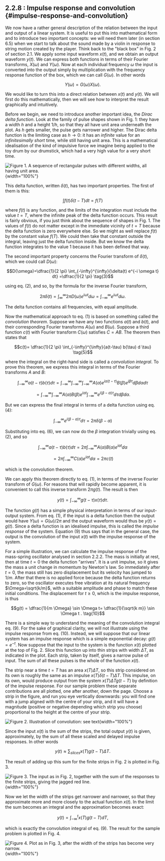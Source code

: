 ## 2.2.8 : Impulse response and convolution {#impulse-response-and-convolution}

We now have a rather general description of the relation between the
input and output of a linear system. It is useful to put this into
mathematical form and to introduce two important concepts: we will need
them later (in section 6.5) when we start to talk about the sound made
by a violin in response to string motion created by the player. Think
back to the "black box" in Fig. 2 of section 2.1. We apply some input
waveform $x(t)$, and we obtain an output waveform $y(t)$. We can
express both functions in terms of their Fourier transforms,
$X(\omega)$ and $Y(\omega)$. Now at each individual frequency
$\omega$ the input is converted into the output simply by
multiplication with the frequency response function of the box, which we
can call $G(\omega)$. In other words

$$Y(\omega) = G(\omega) X(\omega) . \tag{1}$$

We would like to turn this into a direct relation between $x(t)$ and
$y(t)$. We will first do this mathematically, then we will see how to
interpret the result graphically and intuitively.

Before we begin, we need to introduce another important idea, the *Dirac
delta function*. Look at the family of pulse shapes shown in Fig. 1:
they have a width $h$ and a height $1/h$, so that they all have unit
area underneath the plot. As $h$ gets smaller, the pulse gets narrower
and higher. The Dirac delta function is the limiting case as
$h\rightarrow 0$: it has an *infinite* value for an *infinitesimally
short* time, while still having unit area. This is a mathematical
idealisation of the kind of impulsive force we imagine being applied to
the toy drum by our drumstick, which had a very high value for a very
short time.

![Figure 1. A sequence of rectangular pulses with different widths, all
having unit
area.](uploads/2021/03/pulseplot2-1024x768.jpg){width="100%"}

This delta function, written $\delta(t)$, has two important
properties. The first of them is this:

$$\int{f(t) \delta(t-T) dt} = f(T) \tag{2}$$

where $f(t)$ is any function, and the limits of the integration must
include the value $t=T$, where the infinite peak of the delta function
occurs. This result is fairly obvious, if you just think about the
sequence of shapes in Fig. 1. The values of $f(t)$ do not matter
except in the immediate vicinity of $t=T$ because the delta function
is zero everywhere else. So we might as well replace $f(t)$ by the
constant value $f(T)$. We could then take that constant outside the
integral, leaving just the delta function inside. But we know the delta
function integrates to the value 1 because it has been defined that way.

The second important property concerns the Fourier transform of
$\delta(t)$, which we could call $D(\omega)$:

$$D(\omega)=\dfrac{1}{2 \pi}
\int_{-\infty}^{\infty}{\delta(t) e^{-i \omega t} dt}
=\dfrac{1}{2 \pi} \tag{3}$$

using eq. (2), and so, by the formula for the inverse Fourier transform,

$$2 \pi \delta(t)=\int_{\infty}^{\infty}{2 \pi D(\omega)
e^{i \omega t} d \omega} =\int_{-\infty}^{\infty}{e^{i \omega
t} d \omega} . \tag{4}$$

The delta function contains all frequencies, with equal amplitude.

Now the mathematical approach to eq. (1) is based on something called
the *convolution theorem*. Suppose we have any two functions $a(t)$
and $b(t)$, and their corresponding Fourier transforms $A(\omega)$
and $B(\omega)$. Suppose a third function $c(t)$ with Fourier
transform $C(\omega)$ satisfies $C=AB$. The theorem then states
that

$$c(t)= \dfrac{1}{2 \pi} \int_{-\infty}^{\infty}{a(t-\tau)
b(\tau) d \tau} \tag{5}$$

where the integral on the right-hand side is called a *convolution
integral*. To prove this theorem, we express this integral in terms of
the Fourier transforms $A$ and $B$:

$$\int_{-\infty}^{\infty}{a(t-\tau) b(\tau) d
\tau}=\int_{-\infty}^{\infty}{\int_{-\infty}^{\infty}{\int_{-\infty}^{\infty}{A(\alpha)
e^{i \alpha (t-\tau)} B(\beta) e^{i \beta \tau} d \beta} d
\alpha } d \tau}$$

$$=\int_{-\infty}^{\infty}{\int_{-\infty}^{\infty}{A(\alpha)
B(\beta) e^{i \alpha t} \int_{-\infty}^{\infty}{e^{i (\beta -
\alpha) \tau} d \tau} d \beta} d \alpha }. \tag{6}$$

But we can express the final integral in terms of a delta function using
eq. (4):

$$\int_{-\infty}^{\infty}{e^{i (\beta - \alpha) \tau} d
\tau} = 2 \pi \delta (\beta - \alpha) \tag{7}$$

Substituting into eq. (6), we can now do the $\beta$ integration
trivially using eq. (2), and so

$$\int_{-\infty}^{\infty}{a(t-\tau) b(\tau) d \tau}=2
\pi\int_{-\infty}^{\infty}{A(\alpha) B(\alpha) e^{i \alpha t}
d \alpha}$$

$$=2 \pi \int_{-\infty}^{\infty}{C(\alpha) e^{i \alpha t} d
\alpha} =2 \pi c(t) \tag{8}$$

which is the convolution theorem.

We can apply this theorem directly to eq. (1), in terms of the inverse
Fourier transform of $G(\omega)$. For reasons that will rapidly
become apparent, it is convenient to call this inverse transform $2
\pi g(t)$. The result is then

$$y(t)= \int_{-\infty}^{\infty}{g(t-\tau) x(\tau) d \tau} .
\tag{9}$$

The function $g(t)$ has a simple physical interpretation in terms of
our input-output system. From eq. (1), if the input is a delta function
then the output would have $Y(\omega)=G(\omega)/2 \pi$ and the
output waveform would thus be $y(t)=g(t)$. Since a delta function is
an idealised impulse, this is called the *impulse response* of the
system. Equation (9) thus says that in the general case, the output is
the convolution of the input $x(t)$ with the impulse response of the
system.

For a simple illustration, we can calculate the impulse response of the
mass-spring oscillator analysed in section 2.2.2. The mass is initially
at rest, then at time $t=0$ the delta function "arrives". It is a unit
impulse, so it gives the mass a unit change in momentum by Newton's law.
So immediately after $t=0$, the mass still has zero displacement but
its velocity has jumped to $1/m$. After that there is no applied force
because the delta function returns to zero, so the oscillator executes
free vibration at its natural frequency $\Omega=\sqrt{k/m}$, with a
suitable amplitude and phase to match these initial conditions. The
displacement for $t \ge 0$, which is the impulse response, is thus

$$g(t) = \dfrac{1}{m \Omega} \sin \Omega t= \dfrac{1}{\sqrt{k
m}} \sin \Omega t . \tag{10}$$

There is a simple way to understand the meaning of the convolution
integral eq. (9). For the sake of graphical clarity, we will not
illustrate using the impulse response from eq. (10). Instead, we will
suppose that our linear system has an impulse response which is a simple
exponential decay: $g(t)=e^{-t}$. Now suppose that the input to the
system is the function $x(t)$ plotted at the top of Fig. 2. Slice this
function up into thin strips with width $\Delta T$, as indicated in
the plot. Each strip, taken by itself, gives a narrow pulse of input.
The sum of all these pulses is the whole of the function $x(t)$.

The strip near a time $t=T$ has an area $x(T) \Delta T$, so this
strip considered on its own is roughly the same as an impulse $x(T)
\delta(t-T) \Delta T$. This impulse, on its own, would produce output
from the system $x(T) \Delta T g(t-T)$ by definition of the impulse
response. For our sample problem these separate contributions are all
plotted, one after another, down the page. Choose a strip in the figure,
and run you eye vertically downwards: you will find one with a jump
aligned with the centre of your strip, and it will have a magnitude
(positive or negative depending which strip you choose) proportional to
the height at the centre of your strip.

![Figure 2. Illustration of convolution: see
text](uploads/2021/03/convfig1-1024x768.jpg){width="100%"}

Since the input $x(t)$ is the sum of the strips, the total output
$y(t)$ is given, approximately, by the sum of all these scaled and
delayed impulse responses. In other words

$$y(t) \approx \sum_{slices}{x(T) g(t-T) \Delta T} . \tag{11}$$

The result of adding up this sum for the finite strips in Fig. 2 is
plotted in Fig. 3.

![Figure 3. The input as in Fig. 2, together with the sum of the
responses to the finite strips, giving the jagged red
line.](uploads/2021/03/convfig2-1-1024x768.jpg){width="100%"}

Now we let the width of the strips get narrower and narrower, so that
they approximate more and more closely to the actual function $x(t)$.
In the limit the sum becomes an integral and the approximation becomes
exact:

$$y(t)=\int_{-\infty}^{t}{x(T) g(t-T) dT} , \tag{12}$$

which is exactly the convolution integral of eq. (9). The result for the
sample problem is plotted in Fig. 4.

![Figure 4. Plot as in Fig. 3, after the width of the strips has become
very
narrow.](uploads/2021/03/convfig3-1-1024x768.jpg){width="100%"}
